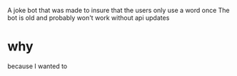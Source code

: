 A joke bot that was made to insure that the users only use a word once
The bot is old and probably won't work without api updates
# why
because I wanted to